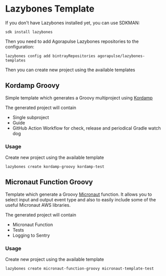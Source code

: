 # Lazybones Template

If you don't have Lazybones installed yet, you can use SDKMAN:

```
sdk install lazybones
```

Then you need to add Agorapulse Lazybones repositories to the configuration:

```
lazybones config add bintrayRepositories agorapulse/lazybones-templates
```

Then you can create new project using the available templates
## Kordamp Groovy

Simple template which generates a Groovy multiproject using [Kordamp][1]

The generated project will contain
 * Single subproject
 * Guide
 * GitHub Action Workflow for check, release and periodical Gradle watch dog
 
### Usage

Create new project using the available template

```
lazybones create kordamp-groovy kordamp-test
```

[1]: http://kordamp.org/kordamp-gradle-plugins/

## Micronaut Function Groovy

Template which generate a Groovy [Micronaut][2] function. It allows you to select input and output event type
and also to easily include some of the useful Micronaut AWS libraries.

The generated project will contain
 * Micronaut Function
 * Tests
 * Logging to Sentry
 
### Usage

Create new project using the available template

```
lazybones create micronaut-function-groovy micronaut-template-test
```

[2]: http://micronaut.io



